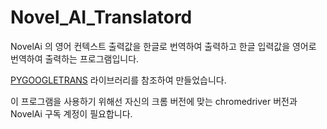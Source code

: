 # Novel_AI_Translatord

NovelAi 의 영어 컨텍스트 출력값을 한글로 번역하여 출력하고 한글 입력값을 영어로 번역하여 출력하는 프로그램입니다.

[PYGOOGLETRANS](https://py-googletrans.readthedocs.io/en/latest/) 라이브러리를 참조하여 만들었습니다.

이 프로그램을 사용하기 위해선 자신의 크롬 버전에 맞는 chromedriver 버전과 NovelAi 구독 계정이 필요합니다.
